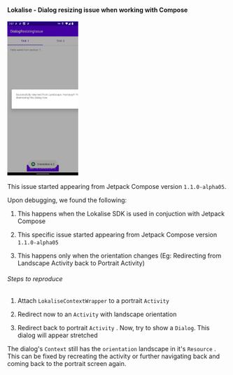 #### Lokalise - Dialog resizing issue when working with Compose

<img src="Screenshot_20220627_204853.png" title="" alt="" width="162">

This issue started appearing from Jetpack Compose version `1.1.0-alpha05`. 

Upon debugging, we found the following:

1. This happens when the Lokalise SDK is used in conjuction with Jetpack Compose

2. This specific issue started appearing from Jetpack Compose version `1.1.0-alpha05`

3. This happens only when the orientation changes (Eg: Redirecting from Landscape Activity back to Portrait Activity)

###### Steps to reproduce

1. Attach `LokaliseContextWrapper` to a portrait `Activity`

2. Redirect now to an `Activity` with landscape orientation

3. Redirect back to portrait `Activity` . Now, try to show a `Dialog`. This dialog will appear stretched

The dialog's `Context` still has the  `orientation` landscape in it's `Resource` . This can be fixed by recreating the activity or further navigating back and coming back to the portrait screen again.
